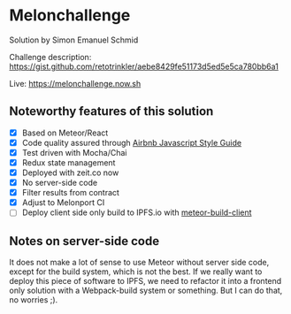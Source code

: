 # Melonchallenge

Solution by Simon Emanuel Schmid

Challenge description: https://gist.github.com/retotrinkler/aebe8429fe51173d5ed5e5ca780bb6a1

Live: https://melonchallenge.now.sh


## Noteworthy features of this solution

- [x] Based on Meteor/React
- [x] Code quality assured through [Airbnb Javascript Style Guide](https://github.com/airbnb/javascript)
- [x] Test driven with Mocha/Chai
- [x] Redux state management
- [x] Deployed with zeit.co now
- [x] No server-side code
- [x] Filter results from contract
- [x] Adjust to Melonport CI
- [ ] Deploy client side only build to IPFS.io with [meteor-build-client](https://github.com/frozeman/meteor-build-client)

## Notes on server-side code
It does not make a lot of sense to use Meteor without server side code, except for the build system,
which is not the best. If we really want to deploy this piece of software to IPFS, we need to refactor
it into a frontend only solution with a Webpack-build system or something. But I can do that, no worries ;).
